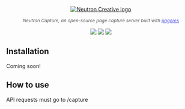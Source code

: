 <p align="center"><a href="https://neutroncreative.com/"><img src="https://firebasestorage.googleapis.com/v0/b/getneutron-2020.appspot.com/o/Sidebar-brandmark-Black.svg?alt=media&token=d22d814a-6096-4f2c-8667-35d0055f7df3" alt="Neutron Creative logo"></a></p>
<p align="center" style="font-style: italic;color:rgba(0,0,0,.65);font-size: 12px !important;">
Neutron Capture, an open-source page capture server built with <a style="color:#5353EC;" href="https://github.com/sindresorhus/pageres">pageres</a>
</p>
<p align="center">
    <img src="https://img.shields.io/badge/license-GPL-green" />
    <img src="https://img.shields.io/badge/coverage-0%25-red" />
    <img src="https://img.shields.io/badge/alpha-0.1.0-orange" />
</p>

## Installation
Coming soon!


## How to use
API requests must go to /capture
